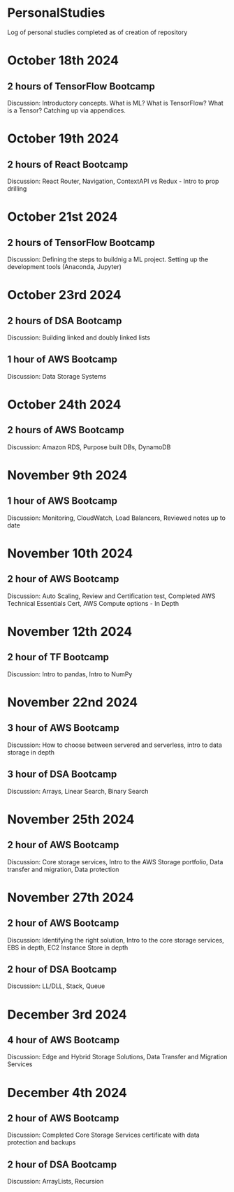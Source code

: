 # PersonalStudies
Log of personal studies completed as of creation of repository

# October 18th 2024
## 2 hours of TensorFlow Bootcamp
Discussion:
Introductory concepts. What is ML? What is TensorFlow? What is a Tensor?
Catching up via appendices.

# October 19th 2024
## 2 hours of React Bootcamp
Discussion:
React Router, Navigation, 
ContextAPI vs Redux - Intro to prop drilling

# October 21st 2024
## 2 hours of TensorFlow Bootcamp
Discussion:
Defining the steps to buildnig a ML project.
Setting up the development tools (Anaconda, Jupyter)

# October 23rd 2024
## 2 hours of DSA Bootcamp
Discussion:
Building linked and doubly linked lists

## 1 hour of AWS Bootcamp
Discussion:
Data Storage Systems

# October 24th 2024
## 2 hours of AWS Bootcamp
Discussion:
Amazon RDS, Purpose built DBs, DynamoDB

# November 9th 2024
## 1 hour of AWS Bootcamp
Discussion:
Monitoring, CloudWatch, Load Balancers, 
Reviewed notes up to date

# November 10th 2024
## 2 hour of AWS Bootcamp
Discussion:
Auto Scaling, Review and Certification test, 
Completed AWS Technical Essentials Cert, 
AWS Compute options - In Depth

# November 12th 2024
## 2 hour of TF Bootcamp
Discussion:
Intro to pandas, Intro to NumPy

# November 22nd 2024
## 3 hour of AWS Bootcamp
Discussion:
How to choose between servered and serverless, intro to data storage in depth

## 3 hour of DSA Bootcamp
Discussion:
Arrays, Linear Search, Binary Search

# November 25th 2024
## 2 hour of AWS Bootcamp
Discussion:
Core storage services, 
Intro to the AWS Storage portfolio, 
Data transfer and migration, 
Data protection

# November 27th 2024
## 2 hour of AWS Bootcamp
Discussion:
Identifying the right solution, 
Intro to the core storage services, 
EBS in depth, 
EC2 Instance Store in depth

## 2 hour of DSA Bootcamp
Discussion:
LL/DLL, Stack, Queue

# December 3rd 2024
## 4 hour of AWS Bootcamp
Discussion:
Edge and Hybrid Storage Solutions, 
Data Transfer and Migration Services

# December 4th 2024
## 2 hour of AWS Bootcamp
Discussion:
Completed Core Storage Services certificate with data protection and backups

## 2 hour of DSA Bootcamp
Discussion:
ArrayLists, Recursion


